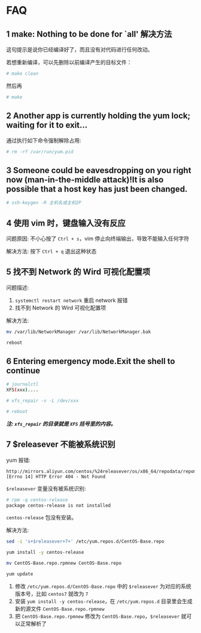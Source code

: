 # FAQ

## 1 make: Nothing to be done for `all' 解决方法

这句提示是说你已经编译好了，而且没有对代码进行任何改动。

若想重新编译，可以先删除以前编译产生的目标文件：

```bash
# make clean
```

然后再

```bash
# make
```

## 2 Another app is currently holding the yum lock; waiting for it to exit...

通过执行如下命令强制解除占用:

```bash
# rm -rf /var/run/yum.pid
```

## 3 Someone could be eavesdropping on you right now (man-in-the-middle attack)!It is also possible that a host key has just been changed.

```bash
# ssh-keygen -R 主机名或主机IP
```

## 4 使用 vim 时，键盘输入没有反应

问题原因: 不小心按了 ```Ctrl + s```，vim 停止向终端输出，导致不能输入任何字符

解决方法: 按下 ```Ctrl + q``` 退出这种状态

## 5 找不到 Network 的 Wird 可视化配置项

问题描述: 

1. ```systemctl restart network``` 重启 network 报错
2. 找不到 Network 的 Wird 可视化配置项

解决方法:

```bash
mv /var/lib/NetworkManager /var/lib/NetworkManager.bak

reboot
```

## 6 Entering emergency mode.Exit the shell to continue

```bash
# journalctl
XFS(xxx)....

# xfs_repair -v -L /dev/xxx

# reboot
```

***注: ```xfs_repair``` 的目录就是 ```XFS``` 括号里的内容。***

## 7 $releasever 不能被系统识别

yum 报错:

```
http://mirrors.aliyun.com/centos/%24releasever/os/x86_64/repodata/repomd.xml: [Errno 14] HTTP Error 404 - Not Found
```

```$releasever``` 变量没有被系统识别:

```bash
# rpm -q centos-release
package centos-release is not installed
```

```centos-release``` 包没有安装。

解决方法:

```bash
sed -i 's+$releasever+7+' /etc/yum.repos.d/CentOS-Base.repo

yum install -y centos-release

mv CentOS-Base.repo.rpmnew CentOS-Base.repo

yum update
```

1. 修改 ```/etc/yum.repos.d/CentOS-Base.repo``` 中的 ```$releasever``` 为对应的系统版本号，比如 ```centos7``` 就改为 ```7```
2. 安装 ```yum install -y centos-release```，在 ```/etc/yum.repos.d``` 目录里会生成新的源文件 ```CentOS-Base.repo.rpmnew```
3. 把 ```CentOS-Base.repo.rpmnew``` 修改为 ```CentOS-Base.repo```，```$releasever``` 就可以正常解析了

